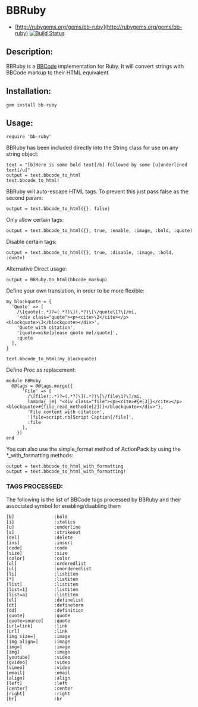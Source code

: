 # BBRuby

* [http://rubygems.org/gems/bb-ruby](http://rubygems.org/gems/bb-ruby) [![Build Status](https://travis-ci.org/cpjolicoeur/bb-ruby.png?branch=master)](https://travis-ci.org/cpjolicoeur/bb-ruby)

## Description:

BBRuby is a [BBCode](http://www.bbcode.org) implementation for Ruby. It will convert strings with BBCode markup to their HTML equivalent.

## Installation:

    gem install bb-ruby


## Usage:

    require 'bb-ruby'

BBRuby has been included directly into the String class for use on any string object:

    text = "[b]Here is some bold text[/b] followed by some [u]underlined text[/u]"
    output = text.bbcode_to_html
    text.bbcode_to_html!

BBRuby will auto-escape HTML tags.  To prevent this just pass false as the second param:

    output = text.bbcode_to_html({}, false)

Only allow certain tags:

    output = text.bbcode_to_html({}, true, :enable, :image, :bold, :quote)

Disable certain tags:

    output = text.bbcode_to_html({}, true, :disable, :image, :bold, :quote)

Alternative Direct usage:

    output = BBRuby.to_html(bbcode_markup)

Define your own translation, in order to be more flexible:

    my_blockquote = {
      'Quote' => [
        /\[quote(:.*)?=(.*?)\](.*?)\[\/quote\1?\]/mi,
        '<div class="quote"><p><cite>\2</cite></p><blockquote>\3</blockquote></div>',
        'Quote with citation',
        '[quote=mike]please quote me[/quote]',
        :quote
      ],
    }

    text.bbcode_to_html(my_blockquote)

Define Proc as replacement:

    module BBRuby
      @@tags = @@tags.merge({
          'File' => [
            /\[file(:.*)?=(.*?)\](.*?)\[\/file\1?\]/mi,
            lambda{ |e| "<div class="file"><p><cite>#{e[3]}</cite></p><blockquote>#{file_read_method(e[2])}</blockquote></div>"},
            'File content with citation',
            '[file=script.rb]Script Caption[/file]',
            :file
          ],
        })
    end

You can also use the simple_format method of ActionPack by using the *_with_formatting methods:

    output = text.bbcode_to_html_with_formatting
    output = text.bbcode_to_html_with_formatting!


### TAGS PROCESSED:

The following is the list of BBCode tags processed by BBRuby and their associated symbol for enabling/disabling them

    [b]               :bold
    [i]               :italics
    [u]               :underline
    [s]               :strikeout
    [del]             :delete
    [ins]             :insert
    [code]            :code
    [size]            :size
    [color]           :color
    [ol]              :orderedlist
    [ul]              :unorderedlist
    [li]              :listitem
    [*]               :listitem
    [list]            :listitem
    [list=1]          :listitem
    [list=a]          :listitem
    [dl]              :definelist
    [dt]              :defineterm
    [dd]              :definition
    [quote]           :quote
    [quote=source]    :quote
    [url=link]        :link
    [url]             :link
    [img size=]       :image
    [img align=]      :image
    [img=]            :image
    [img]             :image
    [youtube]         :video
    [gvideo]          :video
    [vimeo]           :video
    [email]           :email
    [align]           :align
    [left]            :left
    [center]          :center
    [right]           :right
    [br]              :br
